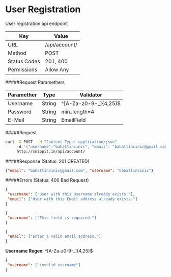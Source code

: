 User Registration
=======================
User registration api endpoint

| Key             | Value              |
| ----------------|--------------------|
| URL             | /api/account/      |
| Method          | POST               |
| Status Codes    | 201, 400           |
| Permissions     | Allow Any          |


#####Request Paramethers

| Paramether    | Type     | Validator
| ------------- | ---------|-----------------------|
| Username      | String   | ^[A-Za-z0-9-_]{4,25}$ |
| Password      | String   | min_length=4          |
| E-Mail        | String   | EmailField            |

#####Request

```bash
curl -X POST  -H "Content-Type: application/json"
     -d '{"username":"bahattincinic", "email": "bahattincinic@gmail.com", "password": "123456"}'
     http://snippit.in/api/account/
```

#####Response (Status: 201 CREATED)

```json
{"email": "bahattincinic@gmail.com", "username": "bahattincinic"}
```

#####Errors (Status: 400 Bad Request)

```json
{
 "username": ["User with this Username already exists."],
 "email": ["User with this Email address already exists."]
}
```

```json
{
 "username": ["This field is required."]
}
```

```json
{
 "email": ["Enter a valid email address."]
}
```

**Username Regex:** ^[A-Za-z0-9-_]{4,25}$
```json
{
 "username": ["invalid username"]
}
```
